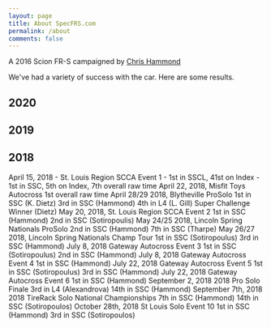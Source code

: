 ```yaml
---
layout: page
title: About SpecFRS.com
permalink: /about
comments: false
---
```


A 2016 Scion FR-S campaigned by [Chris Hammond](https://www.chrishammond.com)

We've had a variety of success with the car. Here are some results.

## 2020

## 2019


## 2018

April 15, 2018 - St. Louis Region SCCA Event 1
    - 1st in SSCL, 41st on Index
    - 1st in SSC, 5th on Index, 7th overall raw time
April 22, 2018, Misfit Toys Autocross
1st overall raw time
April 28/29 2018, Blytheville ProSolo
1st in SSC (K. Dietz)
3rd in SSC (Hammond)
4th in L4 (L. Gill)
Super Challenge Winner (Dietz)
May 20, 2018, St. Louis Region SCCA Event 2
1st in SSC (Hammond)
2nd in SSC (Sotiropoulis)
May 24/25 2018, Lincoln Spring Nationals ProSolo
2nd in SSC (Hammond)
7th in SSC (Tharpe)
May 26/27 2018, Lincoln Spring Nationals Champ Tour
1st in SSC (Sotiropoulus)
3rd in SSC (Hammond)
July 8, 2018 Gateway Autocross Event 3
1st in SSC (Sotiropoulus)
2nd in SSC (Hammond)
July 8, 2018 Gateway Autocross Event 4
1st in SSC (Hammond)
July 22, 2018 Gateway Autocross Event 5
1st in SSC (Sotiropoulus)
3rd in SSC (Hammond)
July 22, 2018 Gateway Autocross Event 6
1st in SSC (Hammond)
September 2, 2018 2018 Pro Solo Finale
3rd in L4 (Alexandrova)
14th in SSC (Hammond)
September  7th, 2018 2018 TireRack Solo National Championships
7th in SSC (Hammond)
14th in SSC (Sotiropoulos)
October 28th, 2018 St Louis Solo Event 10
1st in SSC (Hammond)
3rd in SSC (Sotiropoulos)
 





